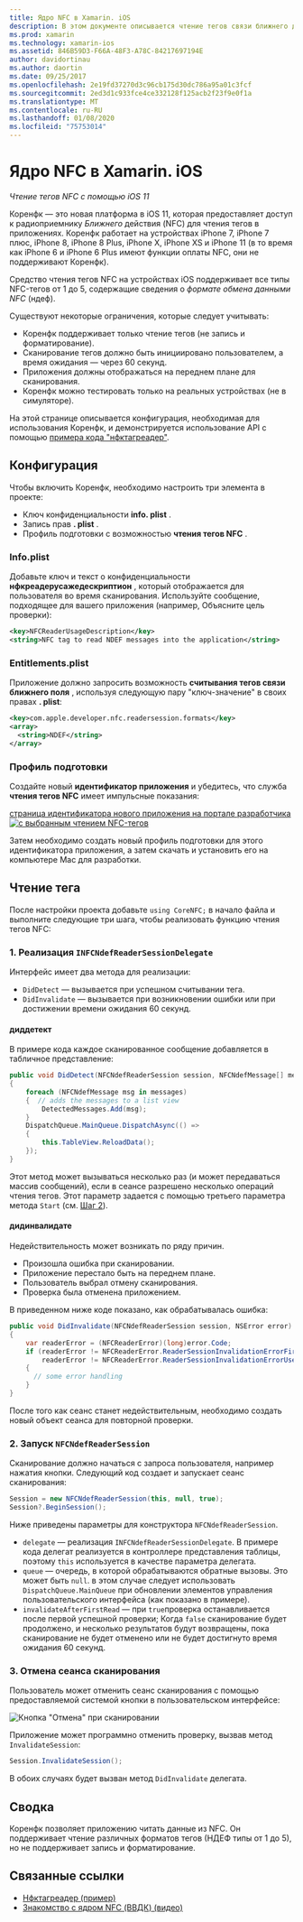```yaml
---
title: Ядро NFC в Xamarin. iOS
description: В этом документе описывается чтение тегов связи ближнего действия в Xamarin. iOS с помощью API, появившихся в iOS 11.
ms.prod: xamarin
ms.technology: xamarin-ios
ms.assetid: 846B59D3-F66A-48F3-A78C-84217697194E
author: davidortinau
ms.author: daortin
ms.date: 09/25/2017
ms.openlocfilehash: 2e19fd37270d3c96cb175d30dc786a95a01c3fcf
ms.sourcegitcommit: 2ed3d1c933fce4ce332128f125acb2f23f9e0f1a
ms.translationtype: MT
ms.contentlocale: ru-RU
ms.lasthandoff: 01/08/2020
ms.locfileid: "75753014"
---
```

# <a name="core-nfc-in-xamarinios"></a>Ядро NFC в Xamarin. iOS

_Чтение тегов NFC с помощью iOS 11_

Коренфк — это новая платформа в iOS 11, которая предоставляет доступ к радиоприемнику _Ближнего_ действия (NFC) для чтения тегов в приложениях. Коренфк работает на устройствах iPhone 7, iPhone 7 плюс, iPhone 8, iPhone 8 Plus, iPhone X, iPhone XS и iPhone 11 (в то время как iPhone 6 и iPhone 6 Plus имеют функции оплаты NFC, они не поддерживают Коренфк).

Средство чтения тегов NFC на устройствах iOS поддерживает все типы NFC-тегов от 1 до 5, содержащие сведения о _формате обмена данными NFC_ (ндеф).

Существуют некоторые ограничения, которые следует учитывать:

- Коренфк поддерживает только чтение тегов (не запись и форматирование).
- Сканирование тегов должно быть инициировано пользователем, а время ожидания — через 60 секунд.
- Приложения должны отображаться на переднем плане для сканирования.
- Коренфк можно тестировать только на реальных устройствах (не в симуляторе).

На этой странице описывается конфигурация, необходимая для использования Коренфк, и демонстрируется использование API с помощью [примера кода "нфктагреадер"](https://docs.microsoft.com/samples/xamarin/ios-samples/ios11-nfctagreader).

## <a name="configuration"></a>Конфигурация

Чтобы включить Коренфк, необходимо настроить три элемента в проекте:

- Ключ конфиденциальности **info. plist** .
- Запись прав **. plist** .
- Профиль подготовки с возможностью **чтения тегов NFC** .

### <a name="infoplist"></a>Info.plist

Добавьте ключ и текст о конфиденциальности **нфкреадерусажедескриптион** , который отображается для пользователя во время сканирования. Используйте сообщение, подходящее для вашего приложения (например, Объясните цель проверки):

```xml
<key>NFCReaderUsageDescription</key>
<string>NFC tag to read NDEF messages into the application</string>
```

### <a name="entitlementsplist"></a>Entitlements.plist

Приложение должно запросить возможность **считывания тегов связи ближнего поля** , используя следующую пару "ключ-значение" в своих правах **. plist**:

```xml
<key>com.apple.developer.nfc.readersession.formats</key>
<array>
  <string>NDEF</string>
</array>
```

### <a name="provisioning-profile"></a>Профиль подготовки

Создайте новый **идентификатор приложения** и убедитесь, что служба **чтения тегов NFC** имеет импульсные показания:

[страница идентификатора нового приложения на портале разработчика ![с выбранным чтением NFC-тегов](corenfc-images/app-services-nfc-sml.png)](corenfc-images/app-services-nfc.png#lightbox)

Затем необходимо создать новый профиль подготовки для этого идентификатора приложения, а затем скачать и установить его на компьютере Mac для разработки.

## <a name="reading-a-tag"></a>Чтение тега

После настройки проекта добавьте `using CoreNFC;` в начало файла и выполните следующие три шага, чтобы реализовать функцию чтения тегов NFC:

### <a name="1-implement-infcndefreadersessiondelegate"></a>1. Реализация `INFCNdefReaderSessionDelegate`

Интерфейс имеет два метода для реализации:

- `DidDetect` — вызывается при успешном считывании тега.
- `DidInvalidate` — вызывается при возникновении ошибки или при достижении времени ожидания 60 секунд.

#### <a name="diddetect"></a>диддетект

В примере кода каждое сканированное сообщение добавляется в табличное представление:

```csharp
public void DidDetect(NFCNdefReaderSession session, NFCNdefMessage[] messages)
{
    foreach (NFCNdefMessage msg in messages)
    {  // adds the messages to a list view
        DetectedMessages.Add(msg);
    }
    DispatchQueue.MainQueue.DispatchAsync(() =>
    {
        this.TableView.ReloadData();
    });
}
```

Этот метод может вызываться несколько раз (и может передаваться массив сообщений), если в сеансе разрешено несколько операций чтения тегов. Этот параметр задается с помощью третьего параметра метода `Start` (см. [Шаг 2](#step2)).

#### <a name="didinvalidate"></a>дидинвалидате

Недействительность может возникать по ряду причин.

- Произошла ошибка при сканировании.
- Приложение перестало быть на переднем плане.
- Пользователь выбрал отмену сканирования.
- Проверка была отменена приложением.

В приведенном ниже коде показано, как обрабатывалась ошибка:

```csharp
public void DidInvalidate(NFCNdefReaderSession session, NSError error)
{
    var readerError = (NFCReaderError)(long)error.Code;
    if (readerError != NFCReaderError.ReaderSessionInvalidationErrorFirstNDEFTagRead &&
        readerError != NFCReaderError.ReaderSessionInvalidationErrorUserCanceled)
    {
      // some error handling
    }
}
```

После того как сеанс станет недействительным, необходимо создать новый объект сеанса для повторной проверки.

<a name="step2" />

### <a name="2-start-an-nfcndefreadersession"></a>2. Запуск `NFCNdefReaderSession`

Сканирование должно начаться с запроса пользователя, например нажатия кнопки.
Следующий код создает и запускает сеанс сканирования:

```csharp
Session = new NFCNdefReaderSession(this, null, true);
Session?.BeginSession();
```

Ниже приведены параметры для конструктора `NFCNdefReaderSession`.

- `delegate` — реализация `INFCNdefReaderSessionDelegate`. В примере кода делегат реализуется в контроллере представления таблицы, поэтому `this` используется в качестве параметра делегата.
- `queue` — очередь, в которой обрабатываются обратные вызовы. Это может быть `null`. в этом случае следует использовать `DispatchQueue.MainQueue` при обновлении элементов управления пользовательского интерфейса (как показано в примере).
- `invalidateAfterFirstRead` — при `true`проверка останавливается после первой успешной проверки; Когда `false` сканирование будет продолжено, и несколько результатов будут возвращены, пока сканирование не будет отменено или не будет достигнуто время ожидания 60 секунд.

### <a name="3-cancel-the-scanning-session"></a>3. Отмена сеанса сканирования

Пользователь может отменить сеанс сканирования с помощью предоставляемой системой кнопки в пользовательском интерфейсе:

![Кнопка "Отмена" при сканировании](corenfc-images/scan-cancel-sml.png)

Приложение может программно отменить проверку, вызвав метод `InvalidateSession`:

```csharp
Session.InvalidateSession();
```

В обоих случаях будет вызван метод `DidInvalidate` делегата.

## <a name="summary"></a>Сводка

Коренфк позволяет приложению читать данные из NFC. Он поддерживает чтение различных форматов тегов (НДЕФ типы от 1 до 5), но не поддерживает запись и форматирование.

## <a name="related-links"></a>Связанные ссылки

- [Нфктагреадер (пример)](https://docs.microsoft.com/samples/xamarin/ios-samples/ios11-nfctagreader)
- [Знакомство с ядром NFC (ВВДК) (видео)](https://developer.apple.com/videos/play/wwdc2017/718/)
